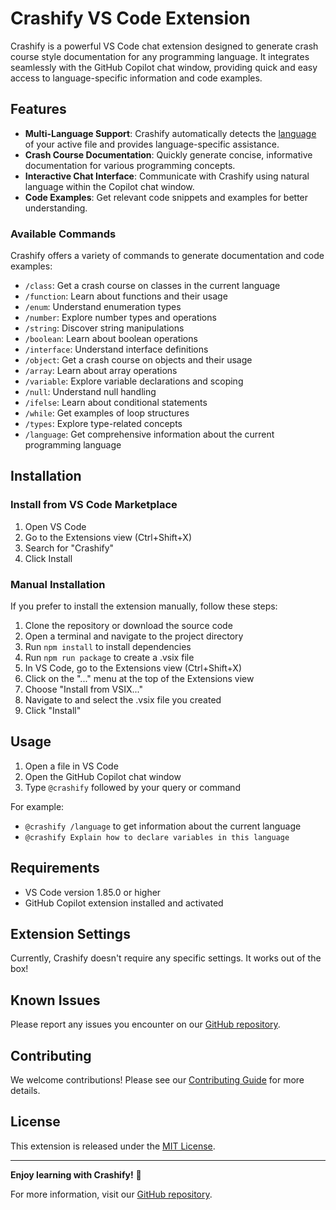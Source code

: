 # Crashify VS Code Extension

Crashify is a powerful VS Code chat extension designed to generate crash course style documentation for any programming language. It integrates seamlessly with the GitHub Copilot chat window, providing quick and easy access to language-specific information and code examples.

## Features

- **Multi-Language Support**: Crashify automatically detects the [language](https://code.visualstudio.com/docs/languages/identifiers) of your active file and provides language-specific assistance.
- **Crash Course Documentation**: Quickly generate concise, informative documentation for various programming concepts.
- **Interactive Chat Interface**: Communicate with Crashify using natural language within the Copilot chat window.
- **Code Examples**: Get relevant code snippets and examples for better understanding.

### Available Commands

Crashify offers a variety of commands to generate documentation and code examples:

- `/class`: Get a crash course on classes in the current language
- `/function`: Learn about functions and their usage
- `/enum`: Understand enumeration types
- `/number`: Explore number types and operations
- `/string`: Discover string manipulations
- `/boolean`: Learn about boolean operations
- `/interface`: Understand interface definitions
- `/object`: Get a crash course on objects and their usage
- `/array`: Learn about array operations
- `/variable`: Explore variable declarations and scoping
- `/null`: Understand null handling
- `/ifelse`: Learn about conditional statements
- `/while`: Get examples of loop structures
- `/types`: Explore type-related concepts
- `/language`: Get comprehensive information about the current programming language

## Installation

### Install from VS Code Marketplace

1. Open VS Code
2. Go to the Extensions view (Ctrl+Shift+X)
3. Search for "Crashify"
4. Click Install

### Manual Installation

If you prefer to install the extension manually, follow these steps:

1. Clone the repository or download the source code
2. Open a terminal and navigate to the project directory
3. Run `npm install` to install dependencies
4. Run `npm run package` to create a .vsix file
5. In VS Code, go to the Extensions view (Ctrl+Shift+X)
6. Click on the "..." menu at the top of the Extensions view
7. Choose "Install from VSIX..."
8. Navigate to and select the .vsix file you created
9. Click "Install"

## Usage

1. Open a file in VS Code
2. Open the GitHub Copilot chat window
3. Type `@crashify` followed by your query or command

For example:
- `@crashify /language` to get information about the current language
- `@crashify Explain how to declare variables in this language`

## Requirements

- VS Code version 1.85.0 or higher
- GitHub Copilot extension installed and activated

## Extension Settings

Currently, Crashify doesn't require any specific settings. It works out of the box!

## Known Issues

Please report any issues you encounter on our [GitHub repository](https://github.com/jtmuller5/crashify/issues).

## Contributing

We welcome contributions! Please see our [Contributing Guide](CONTRIBUTING.md) for more details.

## License

This extension is released under the [MIT License](LICENSE).

---

**Enjoy learning with Crashify!** 🚀

For more information, visit our [GitHub repository](https://github.com/jtmuller5/crashify).